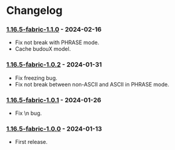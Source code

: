 # Changelog

### [1.16.5-fabric-1.1.0](https://github.com/KatatsumuriPan/BetterLineBreak/releases/tag/1.16.5-fabric-1.1.0) - 2024-02-16

- Fix not break with PHRASE mode.
- Cache budouX model.

### [1.16.5-fabric-1.0.2](https://github.com/KatatsumuriPan/BetterLineBreak/releases/tag/1.16.5-fabric-1.0.2) - 2024-01-31

- Fix freezing bug.
- Fix not break between non-ASCII and ASCII in PHRASE mode.

### [1.16.5-fabric-1.0.1](https://github.com/KatatsumuriPan/BetterLineBreak/releases/tag/1.16.5-fabric-1.0.1) - 2024-01-26

- Fix \n bug.

### [1.16.5-fabric-1.0.0](https://github.com/KatatsumuriPan/BetterLineBreak/releases/tag/1.16.5-fabric-1.0.0) - 2024-01-13

- First release.
